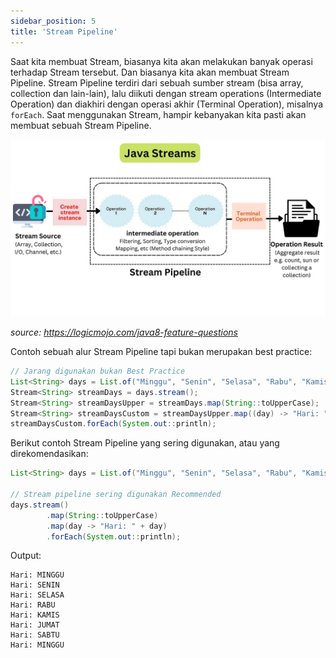 ```yaml
---
sidebar_position: 5
title: 'Stream Pipeline'
---
```


Saat kita membuat Stream, biasanya kita akan melakukan banyak operasi terhadap Stream tersebut. Dan biasanya kita akan membuat Stream Pipeline. Stream Pipeline terdiri dari sebuah sumber stream (bisa array, collection dan lain-lain), lalu diikuti dengan stream operations (Intermediate Operation) dan diakhiri dengan operasi akhir (Terminal Operation), misalnya `forEach`. Saat menggunakan Stream, hampir kebanyakan kita pasti akan membuat sebuah Stream Pipeline.

![java stream](/img/java/java-stream.jpg)

*source: https://logicmojo.com/java8-feature-questions*

Contoh sebuah alur Stream Pipeline tapi bukan merupakan best practice:

```java
// Jarang digunakan bukan Best Practice
List<String> days = List.of("Minggu", "Senin", "Selasa", "Rabu", "Kamis", "Jumat", "Sabtu", "Minggu");
Stream<String> streamDays = days.stream();
Stream<String> streamDaysUpper = streamDays.map(String::toUpperCase);
Stream<String> streamDaysCustom = streamDaysUpper.map((day) -> "Hari: " + day);
streamDaysCustom.forEach(System.out::println);
```

Berikut contoh Stream Pipeline yang sering digunakan, atau yang direkomendasikan:

```java
List<String> days = List.of("Minggu", "Senin", "Selasa", "Rabu", "Kamis", "Jumat", "Sabtu", "Minggu");

// Stream pipeline sering digunakan Recommended
days.stream()
        .map(String::toUpperCase)
        .map(day -> "Hari: " + day)
        .forEach(System.out::println);
```

Output:

```
Hari: MINGGU
Hari: SENIN
Hari: SELASA
Hari: RABU
Hari: KAMIS
Hari: JUMAT
Hari: SABTU
Hari: MINGGU
```